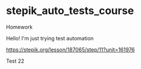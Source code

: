 # stepik_auto_tests_course
Homework

Hello! I'm just trying test automation

https://stepik.org/lesson/187065/step/11?unit=161976

Test 22